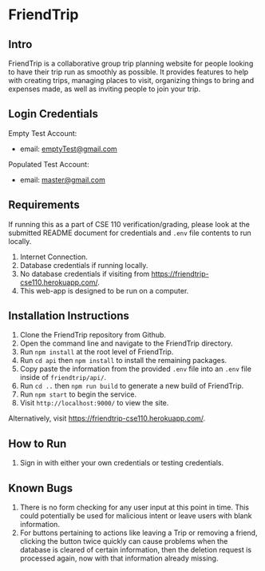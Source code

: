 # FriendTrip

## Intro
FriendTrip is a collaborative group trip planning website for people looking to have their trip run as smoothly as possible. It provides features to help with creating trips, managing places to visit, organizing things to bring and expenses made, as well as inviting people to join your trip.

## Login Credentials
Empty Test Account:
 - email: emptyTest@gmail.com
 
Populated Test Account:
 - email: master@gmail.com
 
## Requirements
 If running this as a part of CSE 110 verification/grading, please look at the submitted README document for credentials and `.env` file contents to run locally.

 1. Internet Connection.
 2. Database credentials if running locally.
 3. No database credentials if visiting from https://friendtrip-cse110.herokuapp.com/.
 4. This web-app is designed to be run on a computer.
 
## Installation Instructions
 1. Clone the FriendTrip repository from Github.
 2. Open the command line and navigate to the FriendTrip directory.
 3. Run `npm install` at the root level of FriendTrip.
 4. Run `cd api` then `npm install` to install the remaining packages.
 5. Copy paste the information from the provided `.env` file into an `.env` file inside of `friendtrip/api/`.
 6. Run `cd ..` then `npm run build` to generate a new build of FriendTrip.
 7. Run `npm start` to begin the service.
 8. Visit `http://localhost:9000/` to view the site.
 
 Alternatively, visit https://friendtrip-cse110.herokuapp.com/.

## How to Run
 1. Sign in with either your own credentials or testing credentials.

## Known Bugs
 1. There is no form checking for any user input at this point in time. This could potentially be used for malicious intent or leave users with blank information.
 2. For buttons pertaining to actions like leaving a Trip or removing a friend, clicking the button twice quickly can cause problems when the database is cleared of certain information, then the deletion request is processed again, now with that information already missing.
